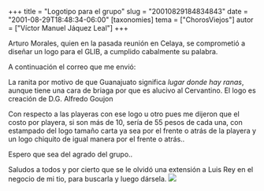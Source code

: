 +++
title = "Logotipo para el grupo"
slug = "20010829184834843"
date = "2001-08-29T18:48:34-06:00"
[taxonomies]
tema = ["ChorosViejos"]
autor = ["Víctor Manuel Jáquez Leal"]
+++

Arturo Morales, quien en la pasada reunión en Celaya, se comprometió a
diseñar un logo para el GLIB, a cumplido cabalmente su palabra.

A continuación el correo que me envió:

<!-- more -->
La ranita por motivo de que Guanajuato significa *lugar donde hay
ranas*, aunque tiene una cara de briaga por que es alucivo al
Cervantino. El logo es creación de D.G. Alfredo Goujon

Con respecto a las playeras con ese logo u otro pues me dijeron que el
costo por playera, si son más de 10, sería de 55 pesos de cada una, con
estampado del logo tamaño carta ya sea por el frente o atrás de la
playera y un logo chiquito de igual manera por el frente o atrás..

Espero que sea del agrado del grupo..

Saludos a todos y por cierto que se le olvidó una extensión a Luis Rey
en el negocio de mi tio, para buscarla y luego dársela.
![](images/tux1.gif)


